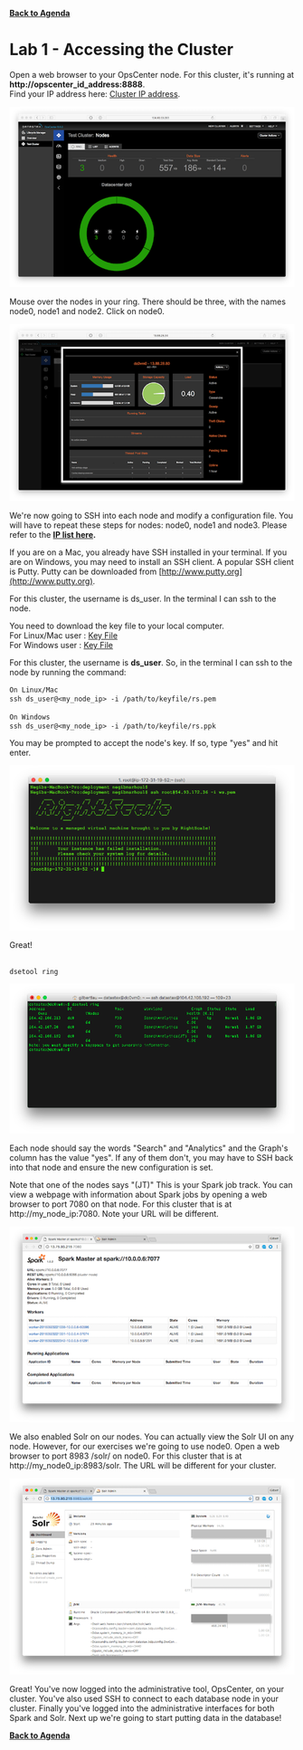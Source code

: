   **[Back to Agenda](./../README.md)**

# Lab 1 - Accessing the Cluster

Open a web browser to your OpsCenter node.
For this cluster, it's running at **http://opscenter_id_address:8888**.   
Find your IP address here: [Cluster IP address](./res/cluster_ip.md).    

![](./img/lab1-1opsc.png)

Mouse over the nodes in your ring. There should be three, with the names node0, node1 and node2. Click on node0.


![](./img/lab1-2opsc.png)

We're now going to SSH into each node and modify a configuration file. You will have to repeat these steps for nodes: node0, node1 and node3. Please refer to the  **[IP list here](./res/cluster_ip.md).**

If you are on a Mac, you already have SSH installed in your terminal. If you are on Windows, you may need to install an SSH client. A popular SSH client is Putty. Putty can be downloaded from [http://www.putty.org](http://www.putty.org).

For this cluster, the username is ds_user. In the terminal I can ssh to the node.

You need to download the key file to your local computer.   
For Linux/Mac user : [Key File](./res/rs.pem)   
For Windows user : [Key File](./res/rs.ppk)   

For this cluster, the username is **ds_user**. So, in the terminal I can ssh to the node by running the command:

```
On Linux/Mac
ssh ds_user@<my_node_ip> -i /path/to/keyfile/rs.pem

On Windows
ssh ds_user@<my_node_ip> -i /path/to/keyfile/rs.ppk

```

You may be prompted to accept the node's key. If so, type "yes" and hit enter.

![](./img/lab1-3sshlogin.png)

Great!

```

dsetool ring

```

![](./img/lab1-4dsetoolstatus.png)

Each node should say the words "Search" and "Analytics" and the Graph's column has the value "yes". If any of them don't, you may have to SSH back into that node and ensure the new configuration is set.

Note that one of the nodes says "(JT)" This is your Spark job track. You can view a webpage with information about Spark jobs by opening a web browser to port 7080 on that node. For this cluster that is at http://my_node_ip:7080. Note your URL will be different.

![](./img/lab1-5sparkjt.png)

We also enabled Solr on our nodes. You can actually view the Solr UI on any node. However, for our exercises we're going to use node0.  Open a web browser to port 8983 /solr/ on node0. For this cluster that is at http://my_node0_ip:8983/solr. The URL will be different for your cluster.

![](./img/lab1-6solrui.png)

Great! You've now logged into the administrative tool, OpsCenter, on your cluster. You've also used SSH to connect to each database node in your cluster. Finally you've logged into the administrative interfaces for both Spark and Solr. Next up we're going to start putting data in the database!



  **[Back to Agenda](./../README.md)**
